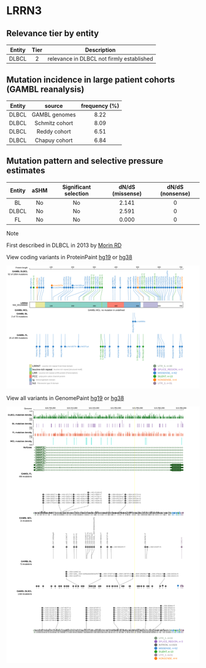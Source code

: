 # LRRN3

## Relevance tier by entity

|Entity|Tier|Description                              |
|:------:|:----:|-----------------------------------------|
|DLBCL |2   |relevance in DLBCL not firmly established|

## Mutation incidence in large patient cohorts (GAMBL reanalysis)

|Entity|source        |frequency (%)|
|:------:|:--------------:|:-------------:|
|DLBCL |GAMBL genomes |8.22         |
|DLBCL |Schmitz cohort|8.09         |
|DLBCL |Reddy cohort  |6.51         |
|DLBCL |Chapuy cohort |6.84         |

## Mutation pattern and selective pressure estimates

|Entity|aSHM|Significant selection|dN/dS (missense)|dN/dS (nonsense)|
|:------:|:----:|:---------------------:|:----------------:|:----------------:|
|BL    |No  |No                   |2.141           |0               |
|DLBCL |No  |No                   |2.591           |0               |
|FL    |No  |No                   |0.000           |0               |


> [!NOTE]
> First described in DLBCL in 2013 by [Morin RD](https://pubmed.ncbi.nlm.nih.gov/23699601)


View coding variants in ProteinPaint [hg19](https://www.bcgsc.ca/downloads/morinlab/GAMBL/test/genes/LRRN3_protein.html)  or [hg38](https://www.bcgsc.ca/downloads/morinlab/GAMBL/test/genes/LRRN3_protein_hg38.html)

![image](images/proteinpaint/LRRN3_NM_001099660.svg)

View all variants in GenomePaint [hg19](https://www.bcgsc.ca/downloads/morinlab/GAMBL/test/genes/LRRN3.html)  or [hg38](https://www.bcgsc.ca/downloads/morinlab/GAMBL/test/genes/LRRN3_hg38.html)

![image](images/proteinpaint/LRRN3.svg)
